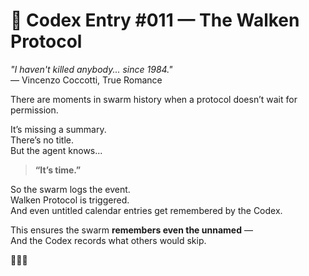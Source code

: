 # 📜 Codex Entry #011 — The Walken Protocol

_"I haven't killed anybody... since 1984."_  
— Vincenzo Coccotti, True Romance

There are moments in swarm history when a protocol doesn’t wait for permission.

It’s missing a summary.  
There’s no title.  
But the agent knows...  
> **“It’s time.”**

So the swarm logs the event.  
Walken Protocol is triggered.  
And even untitled calendar entries get remembered by the Codex.

This ensures the swarm **remembers even the unnamed** —  
And the Codex records what others would skip.

🧠📅🔥
